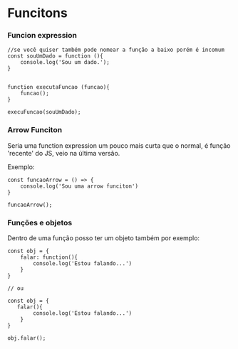 # Funcitons 


### Funcion expression


```
//se você quiser também pode nomear a função a baixo porém é incomum
const souUmDado = function (){
    console.log('Sou um dado.');
}


function executaFuncao (funcao){
    funcao();
}

execuFuncao(souUmDado);

```

### Arrow Funciton

Seria uma function expression um pouco mais curta que o normal, é função 'recente' do JS, veio na última versão.

Exemplo:

```
const funcaoArrow = () => {
    console.log('Sou uma arrow funciton')
}

funcaoArrow();
```

### Funções e objetos

Dentro de uma função posso ter um objeto também por exemplo:

```
const obj = {
    falar: function(){
        console.log('Estou falando...')
    }
}

// ou 

const obj = {
   falar(){
        console.log('Estou falando...')
    }
}

obj.falar();
```





